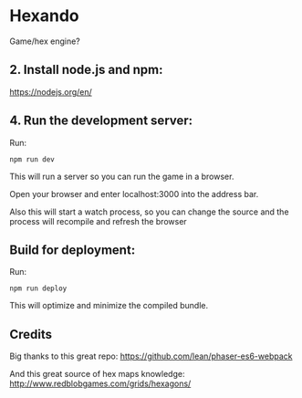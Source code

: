 # Hexando

Game/hex engine?

## 2. Install node.js and npm:

https://nodejs.org/en/

## 4. Run the development server:

Run:

```npm run dev```

This will run a server so you can run the game in a browser.

Open your browser and enter localhost:3000 into the address bar.

Also this will start a watch process, so you can change the source and the process will recompile and refresh the browser


## Build for deployment:

Run:

```npm run deploy```

This will optimize and minimize the compiled bundle.

## Credits

Big thanks to this great repo:
https://github.com/lean/phaser-es6-webpack

And this great source of hex maps knowledge:
http://www.redblobgames.com/grids/hexagons/
